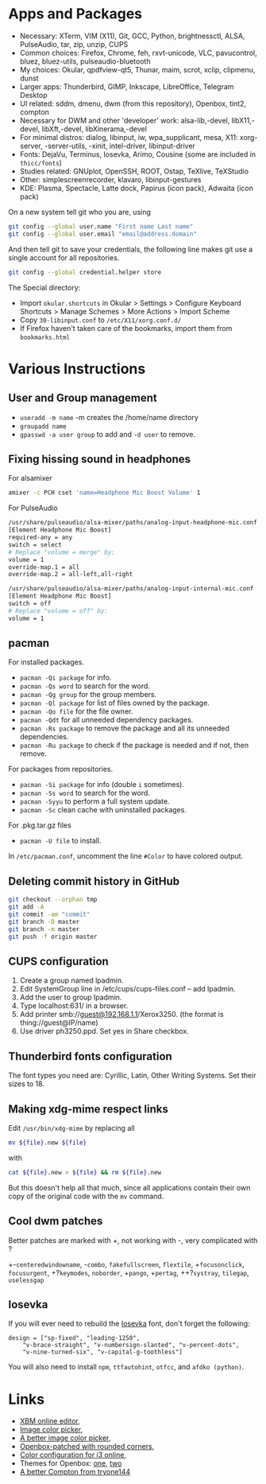 # Apps and Packages

- Necessary: XTerm, VIM (X11), Git, GCC, Python, brightnessctl, ALSA, PulseAudio, tar, zip, unzip, CUPS
- Common choices: Firefox, Chrome, feh, rxvt-unicode, VLC, pavucontrol, bluez, bluez-utils, pulseaudio-bluetooth
- My choices: Okular, qpdfview-qt5, Thunar, maim, scrot, xclip, clipmenu, dunst
- Larger apps: Thunderbird, GIMP, Inkscape, LibreOffice, Telegram Desktop
- UI related: sddm, dmenu, dwm (from this repository), Openbox, tint2, compton
- Necessary for DWM and other 'developer' work: alsa-lib,-devel, libX11,-devel, libXft,-devel, libXinerama,-devel
- For minimal distros: dialog, libinput, iw, wpa\_supplicant, mesa, X11: xorg-server, -server-utils, -xinit, intel-driver, libinput-driver
- Fonts: DejaVu, Terminus, Iosevka, Arimo, Cousine (some are included in `thicc/fonts`)
- Studies related: GNUplot, OpenSSH, ROOT, Ostap, TeXlive, TeXStudio
- Other: simplescreenrecorder, klavaro, libinput-gestures
- KDE: Plasma, Spectacle, Latte dock, Papirus (icon pack), Adwaita (icon pack)

On a new system tell git who you are, using 
``` bash
git config --global user.name "First name Last name"
git config --global user.email "email@address.domain"
```
And then tell git to save your credentials, the following line makes git use a single account for all repositories. 
``` bash
git config --global credential.helper store
```

The Special directory: 
- Import `okular.shortcuts` in Okular > Settings > Configure Keyboard Shortcuts > Manage Schemes > More Actions > Import Scheme 
- Copy `30-libinput.conf` to `/etc/X11/xorg.conf.d/`
- If Firefox haven't taken care of the bookmarks, import them from `bookmarks.html`


# Various Instructions 
## User and Group management
- `useradd -m name` -m creates the /home/name directory
- `groupadd name` 
- `gpasswd -a user group` to add and `-d user` to remove. 


## Fixing hissing sound in headphones
For alsamixer
``` bash
amixer -c PCH cset 'name=Headphone Mic Boost Volume' 1
```
For PulseAudio
``` bash
/usr/share/pulseaudio/alsa-mixer/paths/analog-input-headphone-mic.conf
[Element Headphone Mic Boost]
required-any = any
switch = select
# Replace "volume = merge" by:
volume = 1
override-map.1 = all
override-map.2 = all-left,all-right

/usr/share/pulseaudio/alsa-mixer/paths/analog-input-internal-mic.conf
[Element Headphone Mic Boost]
switch = off
# Replace "volume = off" by:
volume = 1
```

## pacman
For installed packages. 

- `pacman -Qi package` for info.
- `pacman -Qs word` to search for the word. 
- `pacman -Qg group` for the group members.
- `pacman -Ql package` for list of files owned by the package. 
- `pacman -Qo file` for the file owner. 
- `pacman -Qdt` for all unneeded dependency packages. 
- `pacman -Rs package` to remove the package and all its unneeded dependencies. 
- `pacman -Ru package` to check if the package is needed and if not, then remove. 

For packages from repositories. 

- `pacman -Si package` for info (double `i` sometimes).
- `pacman -Ss word` to search for the word. 
- `pacman -Syyu` to perform a full system update. 
- `pacman -Sc` clean cache with uninstalled packages.

For .pkg.tar.gz files

- `pacman -U file` to install.

In `/etc/pacman.conf`, uncomment the line `#Color` to have colored output. 

## Deleting commit history in GitHub
``` bash
git checkout --orphan tmp
git add -A
git commit -am "commit"
git branch -D master
git branch -m master
git push -f origin master
```

## CUPS configuration
1. Create a group named lpadmin.
1. Edit SystemGroup line in /etc/cups/cups-files.conf – add lpadmin. 
1. Add the user to group lpadmin. 
1. Type localhost:631/ in a browser. 
1. Add printer smb://guest@192.168.1.1/Xerox3250. (the format is thing://guest@IP/name)
1. Use driver ph3250.ppd. Set yes in Share checkbox. 

## Thunderbird fonts configuration 
The font types you need are: Cyrillic, Latin, Other Writing Systems. Set their sizes to 18. 

## Making xdg-mime respect links
Edit `/usr/bin/xdg-mime` by replacing all 
``` bash
mv ${file}.new ${file} 
```
with
``` bash
cat ${file}.new > ${file} && rm ${file}.new
```
But this doesn't help all that much, since all applications contain their own copy of the original code with the `mv` command. 

## Cool dwm patches
Better patches are marked with +, not working with -, very complicated with ?

+-`centeredwindowname`, -`combo`, `fakefullscreen`, `flextile`, +`focusonclick`, `focusurgent`, +?`keymodes`, `noborder`, +`pango`, +`pertag`, ++?`systray`, `tilegap`, `uselessgap`

## Iosevka
If you will ever need to rebuild the [Iosevka](https://typeof.net/Iosevka/) font, don't forget the following:
``` 
design = ["sp-fixed", "leading-1250", 
	"v-brace-straight", "v-numbersign-slanted", "v-percent-dots", 
	"v-nine-turned-six", "v-capital-g-toothless"]
```
You will also need to install `npm`, `ttfautohint`, `otfcc`, and `afdko (python)`.


# Links
- [XBM online editor](https://xbm.jazzychad.net/),
- [Image color picker](https://html-color-codes.info/colors-from-image/),
- [A better image color picker](https://image-color.com/),
- [Openbox-patched with rounded corners](https://github.com/dylanaraps/openbox-patched),
- [Color configuration for i3 online](https://thomashunter.name/i3-configurator/),
- Themes for Openbox: [one](https://github.com/fikriomar16/OBTheme-Collections), [two](https://github.com/addy-dclxvi/openbox-theme-collections)
- [A better Compton from tryone144](https://github.com/tryone144/compton)



